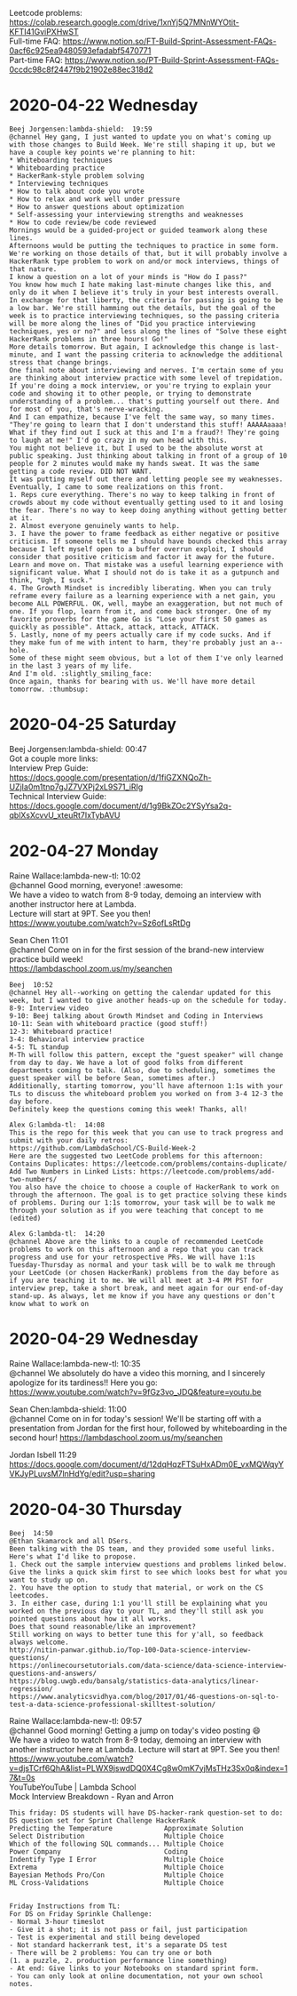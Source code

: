 ﻿

Leetcode problems: https://colab.research.google.com/drive/1xnYj5Q7MNnWYOtit-KFTI41GviPXHwST    
Full-time FAQ: https://www.notion.so/FT-Build-Sprint-Assessment-FAQs-0acf6c925ea9480593efadabf5470771    
Part-time FAQ: https://www.notion.so/PT-Build-Sprint-Assessment-FAQs-0ccdc98c8f2447f9b21902e88ec318d2    




# 2020-04-22 Wednesday   

```
Beej Jorgensen:lambda-shield:  19:59
@channel Hey gang, I just wanted to update you on what's coming up with those changes to Build Week. We're still shaping it up, but we have a couple key points we're planning to hit:
* Whiteboarding techniques
* Whiteboarding practice
* HackerRank-style problem solving
* Interviewing techniques
* How to talk about code you wrote
* How to relax and work well under pressure
* How to answer questions about optimization
* Self-assessing your interviewing strengths and weaknesses
* How to code review/be code reviewed
Mornings would be a guided-project or guided teamwork along these lines.
Afternoons would be putting the techniques to practice in some form. We're working on those details of that, but it will probably involve a HackerRank type problem to work on and/or mock interviews, things of that nature.
I know a question on a lot of your minds is "How do I pass?"
You know how much I hate making last-minute changes like this, and only do it when I believe it's truly in your best interests overall. In exchange for that liberty, the criteria for passing is going to be a low bar. We're still hamming out the details, but the goal of the week is to practice interviewing techniques, so the passing criteria will be more along the lines of "Did you practice interviewing techniques, yes or no?" and less along the lines of "Solve these eight HackerRank problems in three hours! Go!"
More details tomorrow. But again, I acknowledge this change is last-minute, and I want the passing criteria to acknowledge the additional stress that change brings.
One final note about interviewing and nerves. I'm certain some of you are thinking about interview practice with some level of trepidation. If you're doing a mock interview, or you're trying to explain your code and showing it to other people, or trying to demonstrate understanding of a problem... that's putting yourself out there. And for most of you, that's nerve-wracking.
And I can empathize, because I've felt the same way, so many times. "They're going to learn that I don't understand this stuff! AAAAAaaaa! What if they find out I suck at this and I'm a fraud?! They're going to laugh at me!" I'd go crazy in my own head with this.
You might not believe it, but I used to be the absolute worst at public speaking. Just thinking about talking in front of a group of 10 people for 2 minutes would make my hands sweat. It was the same getting a code review. DID NOT WANT.
It was putting myself out there and letting people see my weaknesses.
Eventually, I came to some realizations on this front.
1. Reps cure everything. There's no way to keep talking in front of crowds about my code without eventually getting used to it and losing the fear. There's no way to keep doing anything without getting better at it.
2. Almost everyone genuinely wants to help.
3. I have the power to frame feedback as either negative or positive criticism. If someone tells me I should have bounds checked this array because I left myself open to a buffer overrun exploit, I should consider that positive criticism and factor it away for the future. Learn and move on. That mistake was a useful learning experience with significant value. What I should not do is take it as a gutpunch and think, "Ugh, I suck."
4. The Growth Mindset is incredibly liberating. When you can truly reframe every failure as a learning experience with a net gain, you become ALL POWERFUL. OK, well, maybe an exaggeration, but not much of one. If you flop, learn from it, and come back stronger. One of my favorite proverbs for the game Go is "Lose your first 50 games as quickly as possible". Attack, attack, attack, ATTACK.
5. Lastly, none of my peers actually care if my code sucks. And if they make fun of me with intent to harm, they're probably just an a--hole.
Some of these might seem obvious, but a lot of them I've only learned in the last 3 years of my life.
And I'm old. :slightly_smiling_face:
Once again, thanks for bearing with us. We'll have more detail tomorrow. :thumbsup:
```

# 2020-04-25 Saturday

Beej Jorgensen:lambda-shield:  00:47   
Got a couple more links:   
Interview Prep Guide:     
https://docs.google.com/presentation/d/1fiGZXNQoZh-UZjIa0m1tnp7gJZ7VXPj2xL9S71_iRIg         
Technical Interview Guide:       
https://docs.google.com/document/d/1g9BkZOc2YSyYsa2q-qblXsXcvvU_xteuRt7IxTybAVU       

# 202-04-27 Monday

Raine Wallace:lambda-new-tl:  10:02   
@channel Good morning, everyone! :awesome:     
We have a video to watch from 8-9 today, demoing an interview with another instructor here at Lambda.     
Lecture will start at 9PT. See you then!     
https://www.youtube.com/watch?v=Sz6ofLsRtDg

Sean Chen  11:01    
@channel Come on in for the first session of the brand-new interview practice build week!     
https://lambdaschool.zoom.us/my/seanchen    

```
Beej  10:52
@channel Hey all--working on getting the calendar updated for this week, but I wanted to give another heads-up on the schedule for today.
8-9: Interview video
9-10: Beej talking about Growth Mindset and Coding in Interviews
10-11: Sean with whiteboard practice (good stuff!)
12-3: Whiteboard practice!
3-4: Behavioral interview practice
4-5: TL standup
M-Th will follow this pattern, except the "guest speaker" will change from day to day. We have a lot of good folks from different departments coming to talk. (Also, due to scheduling, sometimes the guest speaker will be before Sean, sometimes after.)
Additionally, starting tomorrow, you'll have afternoon 1:1s with your TLs to discuss the whiteboard problem you worked on from 3-4 12-3 the day before.
Definitely keep the questions coming this week! Thanks, all! 
```

```
Alex G:lambda-tl:  14:08
This is the repo for this week that you can use to track progress and submit with your daily retros:
https://github.com/LambdaSchool/CS-Build-Week-2
Here are the suggested two LeetCode problems for this afternoon:
Contains Duplicates: https://leetcode.com/problems/contains-duplicate/
Add Two Numbers in Linked Lists: https://leetcode.com/problems/add-two-numbers/
You also have the choice to choose a couple of HackerRank to work on through the afternoon. The goal is to get practice solving these kinds of problems. During our 1:1s tomorrow, your task will be to walk me through your solution as if you were teaching that concept to me (edited) 

Alex G:lambda-tl:  14:20
@channel Above are the links to a couple of recommended LeetCode problems to work on this afternoon and a repo that you can track progress and use for your retrospective PRs. We will have 1:1s Tuesday-Thursday as normal and your task will be to walk me through your LeetCode (or chosen HackerRank) problems from the day before as if you are teaching it to me. We will all meet at 3-4 PM PST for interview prep, take a short break, and meet again for our end-of-day stand-up. As always, let me know if you have any questions or don’t know what to work on
```


# 2020-04-29 Wednesday   

Raine Wallace:lambda-new-tl:  10:35    
@channel We absolutely do have a video this morning, and I sincerely apologize for its tardiness!! Here you go:     
https://www.youtube.com/watch?v=9fGz3vo_JDQ&feature=youtu.be     

Sean Chen:lambda-shield:  11:00     
@channel Come on in for today's session! We'll be starting off with a presentation from Jordan for the first hour, followed by whiteboarding in the second hour! https://lambdaschool.zoom.us/my/seanchen

Jordan Isbell  11:29    
https://docs.google.com/document/d/12dqHqzFTSuHxADm0E_vxMQWqyYVKJyPLuvsM7lnHdYg/edit?usp=sharing


# 2020-04-30 Thursday 

```
Beej  14:50
@Ethan Skamarock and all DSers.
Been talking with the DS team, and they provided some useful links.
Here's what I'd like to propose.
1. Check out the sample interview questions and problems linked below. Give the links a quick skim first to see which looks best for what you want to study up on.
2. You have the option to study that material, or work on the CS leetcodes.
3. In either case, during 1:1 you'll still be explaining what you worked on the previous day to your TL, and they'll still ask you pointed questions about how it all works.
Does that sound reasonable/like an improvement?
Still working on ways to better tune this for y'all, so feedback always welcome.
http://nitin-panwar.github.io/Top-100-Data-science-interview-questions/
https://onlinecoursetutorials.com/data-science/data-science-interview-questions-and-answers/
https://blog.uwgb.edu/bansalg/statistics-data-analytics/linear-regression/
https://www.analyticsvidhya.com/blog/2017/01/46-questions-on-sql-to-test-a-data-science-professional-skilltest-solution/
```

Raine Wallace:lambda-new-tl:  09:57   
@channel Good morning! Getting a jump on today's video posting :smile:     
We have a video to watch from 8-9 today, demoing an interview with another instructor here at Lambda. Lecture will start at 9PT. See you then!
https://www.youtube.com/watch?v=djsTCrf6QhA&list=PLWX9jswdDQ0X4Cg8w0mK7yjMsTHz3Sx0q&index=17&t=0s    
YouTubeYouTube | Lambda School    
Mock Interview Breakdown - Ryan and Arron   

 
```
This friday: DS students will have DS-hacker-rank question-set to do:
DS question set for Sprint Challenge HackerRank
Predicting the Temperature             Approximate Solution
Select Distribution                    Multiple Choice
Which of the following SQL commands... Multiple Choice
Power Company                          Coding
Indentify Type I Error                 Multiple Choice
Extrema                                Multiple Choice
Bayesian Methods Pro/Con               Multiple Choice
ML Cross-Validations                   Multiple Choice


Friday Instructions from TL:
For DS on Friday Sprinkle Challenge: 
- Normal 3-hour timeslot
- Give it a shot; it is not pass or fail, just participation
- Test is experimental and still being developed
- Not standard hackerrank test, it's a separate DS test
- There will be 2 problems: You can try one or both 
(1. a puzzle, 2. production performance line something)
- At end: Give links to your Notebooks on standard sprint form. 
- You can only look at online documentation, not your own school notes.
```














